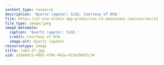 ```yaml
---
content_type: resource
description: 'Quartz (agate): SiO2. Courtesy of OCW.'
file: https://ol-ocw-studio-app-production.s3.amazonaws.com/courses/12-108-structure-of-earth-materials-fall-2004/a29ebdc54992478e942a615e5b6d7c34_lab3-27.jpg
file_type: image/jpeg
image_metadata:
  caption: 'Quartz (agate): SiO2.'
  credit: Courtesy of OCW.
  image-alt: Quartz (agate).
resourcetype: Image
title: lab3-27.jpg
uid: a29ebdc5-4992-478e-942a-615e5b6d7c34
---
```

